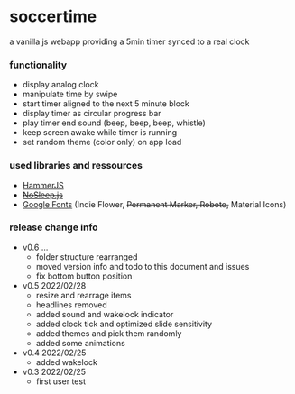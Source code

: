 # soccertime
a vanilla js webapp providing a 5min timer synced to a real clock

### functionality
- display analog clock
- manipulate time by swipe
- start timer aligned to the next 5 minute block
- display timer as circular progress bar
- play timer end sound (beep, beep, beep, whistle)
- keep screen awake while timer is running
- set random theme (color only) on app load

### used libraries and ressources
- [HammerJS](https://hammerjs.github.io/)
- ~~[NoSleep.js](https://github.com/richtr/NoSleep.js)~~
- [Google Fonts](https://fonts.google.com/) (Indie Flower, ~~Permanent Marker, Roboto,~~ Material Icons)

### release change info
- v0.6 ...
  - folder structure rearranged
  - moved version info and todo to this document and issues
  - fix bottom button position
- v0.5 2022/02/28
  - resize and rearrage items
  - headlines removed
  - added sound and wakelock indicator
  - added clock tick and optimized slide sensitivity
  - added themes and pick them randomly
  - added some animations
- v0.4 2022/02/25
  - added wakelock
- v0.3 2022/02/25
  - first user test
